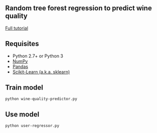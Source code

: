 ## Random tree forest regression to predict wine quality

[Full tutorial](https://elitedatascience.com/python-machine-learning-tutorial-scikit-learn#step-1)

## Requisites
- Python 2.7+ or Python 3
- [NumPy](https://anaconda.org/anaconda/numpy)
- [Pandas](https://anaconda.org/anaconda/pandas)
- [Scikit-Learn (a.k.a. sklearn)](https://anaconda.org/anaconda/scikit-learn)

## Train model 
`python wine-quality-predictor.py`

## Use model
`python user-regressor.py`
